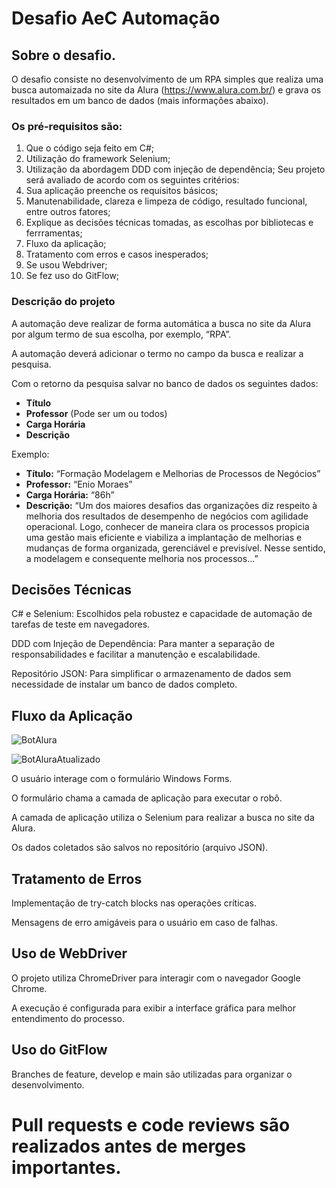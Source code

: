 
# Desafio AeC Automação

## Sobre o desafio.

O desafio consiste no desenvolvimento de um RPA simples que realiza uma busca 
automaizada no site da Alura (https://www.alura.com.br/) e grava os resultados em um 
banco de dados (mais informações abaixo). 

### Os pré-requisitos são: 
1. Que o código seja feito em C#; 
2. Utilização do framework Selenium; 
3. Utilização da abordagem DDD com injeção de dependência;
Seu projeto será avaliado de acordo com os seguintes critérios: 
1. Sua aplicação preenche os requisitos básicos; 
2. Manutenabilidade, clareza e limpeza de código, resultado funcional, entre outros fatores; 
3. Explique as decisões técnicas tomadas, as escolhas por bibliotecas e ferrramentas; 
4. Fluxo da aplicação;
5. Tratamento com erros e casos inesperados; 
6. Se usou Webdriver; 
7. Se fez uso do GitFlow;

### Descrição do projeto
A automação deve realizar de forma automática a busca no site da Alura por algum termo 
de sua escolha, por exemplo, “RPA”.

A automação deverá adicionar o termo no campo da busca e realizar a pesquisa. 

Com o retorno da pesquisa salvar no banco de dados os seguintes dados: 
- **Título**
- **Professor** (Pode ser um ou todos)
- **Carga Horária**
- **Descrição**

Exemplo:
- **Título:** “Formação Modelagem e Melhorias de Processos de Negócios”
- **Professor:** “Enio Moraes”
- **Carga Horária:** “86h”
- **Descrição:** “Um dos maiores desafios das organizações diz respeito à melhoria dos resultados de desempenho de negócios com agilidade operacional. Logo, conhecer de maneira clara os processos propicia uma gestão mais eficiente e viabiliza a implantação de melhorias e mudanças de forma organizada, gerenciável e previsível. Nesse sentido, a modelagem e consequente melhoria nos processos...”


## **Decisões Técnicas**

C# e Selenium: Escolhidos pela robustez e capacidade de automação de tarefas de teste em navegadores.

DDD com Injeção de Dependência: Para manter a separação de responsabilidades e facilitar a manutenção e escalabilidade.

Repositório JSON: Para simplificar o armazenamento de dados sem necessidade de instalar um banco de dados completo.

## **Fluxo da Aplicação**

![BotAlura](https://github.com/EzequielMoscardiSprocatti/DesafioAeCAutomacaoApp/assets/19784186/2647b830-1512-4ace-ab66-c3763f398140)


![BotAluraAtualizado](https://github.com/EzequielMoscardiSprocatti/DesafioAeCAutomacaoApp/assets/19784186/c89f28be-28c5-4681-90be-8de453678312)


O usuário interage com o formulário Windows Forms.

O formulário chama a camada de aplicação para executar o robô.


A camada de aplicação utiliza o Selenium para realizar a busca no site da Alura.

Os dados coletados são salvos no repositório (arquivo JSON).

## **Tratamento de Erros**

Implementação de try-catch blocks nas operações críticas.

Mensagens de erro amigáveis para o usuário em caso de falhas.

## **Uso de WebDriver**

O projeto utiliza ChromeDriver para interagir com o navegador Google Chrome.

A execução é configurada para exibir a interface gráfica para melhor entendimento do processo.

## **Uso do GitFlow**

Branches de feature, develop e main são utilizadas para organizar o desenvolvimento.

Pull requests e code reviews são realizados antes de merges importantes.
=======

